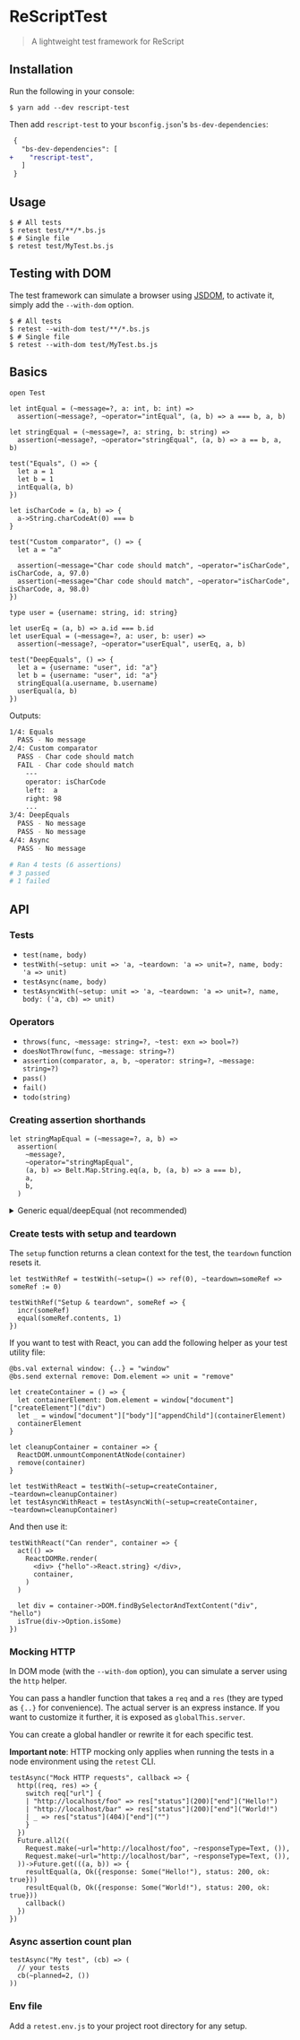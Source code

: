# ReScriptTest

> A lightweight test framework for ReScript

## Installation

Run the following in your console:

```console
$ yarn add --dev rescript-test
```

Then add `rescript-test` to your `bsconfig.json`'s `bs-dev-dependencies`:

```diff
 {
   "bs-dev-dependencies": [
+    "rescript-test",
   ]
 }
```

## Usage

```console
$ # All tests
$ retest test/**/*.bs.js
$ # Single file
$ retest test/MyTest.bs.js
```

## Testing with DOM

The test framework can simulate a browser using [JSDOM](https://github.com/jsdom/jsdom), to activate it, simply add the `--with-dom` option.

```console
$ # All tests
$ retest --with-dom test/**/*.bs.js
$ # Single file
$ retest --with-dom test/MyTest.bs.js
```

## Basics

```rescript
open Test

let intEqual = (~message=?, a: int, b: int) =>
  assertion(~message?, ~operator="intEqual", (a, b) => a === b, a, b)

let stringEqual = (~message=?, a: string, b: string) =>
  assertion(~message?, ~operator="stringEqual", (a, b) => a == b, a, b)

test("Equals", () => {
  let a = 1
  let b = 1
  intEqual(a, b)
})

let isCharCode = (a, b) => {
  a->String.charCodeAt(0) === b
}

test("Custom comparator", () => {
  let a = "a"

  assertion(~message="Char code should match", ~operator="isCharCode", isCharCode, a, 97.0)
  assertion(~message="Char code should match", ~operator="isCharCode", isCharCode, a, 98.0)
})

type user = {username: string, id: string}

let userEq = (a, b) => a.id === b.id
let userEqual = (~message=?, a: user, b: user) =>
  assertion(~message?, ~operator="userEqual", userEq, a, b)

test("DeepEquals", () => {
  let a = {username: "user", id: "a"}
  let b = {username: "user", id: "a"}
  stringEqual(a.username, b.username)
  userEqual(a, b)
})
```

Outputs:

```sh
1/4: Equals
  PASS - No message
2/4: Custom comparator
  PASS - Char code should match
  FAIL - Char code should match
    ---
    operator: isCharCode
    left:  a
    right: 98
    ...
3/4: DeepEquals
  PASS - No message
  PASS - No message
4/4: Async
  PASS - No message

# Ran 4 tests (6 assertions)
# 3 passed
# 1 failed
```

## API

### Tests

- `test(name, body)`
- `testWith(~setup: unit => 'a, ~teardown: 'a => unit=?, name, body: 'a => unit)`
- `testAsync(name, body)`
- `testAsyncWith(~setup: unit => 'a, ~teardown: 'a => unit=?, name, body: ('a, cb) => unit)`

### Operators

- `throws(func, ~message: string=?, ~test: exn => bool=?)`
- `doesNotThrow(func, ~message: string=?)`
- `assertion(comparator, a, b, ~operator: string=?, ~message: string=?)`
- `pass()`
- `fail()`
- `todo(string)`

### Creating assertion shorthands

```rescript
let stringMapEqual = (~message=?, a, b) =>
  assertion(
    ~message?,
    ~operator="stringMapEqual",
    (a, b) => Belt.Map.String.eq(a, b, (a, b) => a === b),
    a,
    b,
  )
```

<details>
  <summary>Generic equal/deepEqual (not recommended)</summary>

Those that be useful to transition from an existing testing library, but we do not recommend polymorphic checks.

```reason
let equal = (~message=?, a, b) => assertion(~message?, ~operator="equal", (a, b) => a === b, a, b)

let deepEqual = (~message=?, a, b) =>
assertion(~message?, ~operator="deepEqual", (a, b) => a == b, a, b)
```

</details>

### Create tests with setup and teardown

The `setup` function returns a clean context for the test, the `teardown` function resets it.

```rescript
let testWithRef = testWith(~setup=() => ref(0), ~teardown=someRef => someRef := 0)

testWithRef("Setup & teardown", someRef => {
  incr(someRef)
  equal(someRef.contents, 1)
})
```

If you want to test with React, you can add the following helper as your test utility file:

```rescript
@bs.val external window: {..} = "window"
@bs.send external remove: Dom.element => unit = "remove"

let createContainer = () => {
  let containerElement: Dom.element = window["document"]["createElement"]("div")
  let _ = window["document"]["body"]["appendChild"](containerElement)
  containerElement
}

let cleanupContainer = container => {
  ReactDOM.unmountComponentAtNode(container)
  remove(container)
}

let testWithReact = testWith(~setup=createContainer, ~teardown=cleanupContainer)
let testAsyncWithReact = testAsyncWith(~setup=createContainer, ~teardown=cleanupContainer)
```

And then use it:

```rescript
testWithReact("Can render", container => {
  act(() =>
    ReactDOMRe.render(
      <div> {"hello"->React.string} </div>,
      container,
    )
  )

  let div = container->DOM.findBySelectorAndTextContent("div", "hello")
  isTrue(div->Option.isSome)
})
```

### Mocking HTTP

In DOM mode (with the `--with-dom` option), you can simulate a server using the `http` helper.

You can pass a handler function that takes a `req` and a `res` (they are typed as `{..}` for convenience). The actual server is an express instance. If you want to customize it further, it is exposed as `globalThis.server`.

You can create a global handler or rewrite it for each specific test.

**Important note**: HTTP mocking only applies when running the tests in a node environment using the `retest` CLI.

```rescript
testAsync("Mock HTTP requests", callback => {
  http((req, res) => {
    switch req["url"] {
    | "http://localhost/foo" => res["status"](200)["end"]("Hello!")
    | "http://localhost/bar" => res["status"](200)["end"]("World!")
    | _ => res["status"](404)["end"]("")
    }
  })
  Future.all2((
    Request.make(~url="http://localhost/foo", ~responseType=Text, ()),
    Request.make(~url="http://localhost/bar", ~responseType=Text, ()),
  ))->Future.get(((a, b)) => {
    resultEqual(a, Ok({response: Some("Hello!"), status: 200, ok: true}))
    resultEqual(b, Ok({response: Some("World!"), status: 200, ok: true}))
    callback()
  })
})
```

### Async assertion count plan

```rescript
testAsync("My test", (cb) => (
  // your tests
  cb(~planned=2, ())
))
```

### Env file

Add a `retest.env.js` to your project root directory for any setup.
